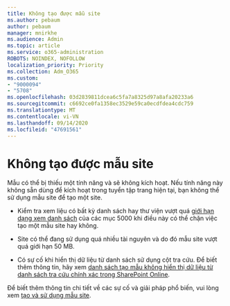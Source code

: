 ```yaml
---
title: Không tạo được mẫu site
ms.author: pebaum
author: pebaum
manager: mnirkhe
ms.audience: Admin
ms.topic: article
ms.service: o365-administration
ROBOTS: NOINDEX, NOFOLLOW
localization_priority: Priority
ms.collection: Adm_O365
ms.custom:
- "9000094"
- "5708"
ms.openlocfilehash: 03d2839811dcea6c5fa7a8325d97a8afa20233a6
ms.sourcegitcommit: c6692ce0fa1358ec3529e59ca0ecdfdea4cdc759
ms.translationtype: MT
ms.contentlocale: vi-VN
ms.lasthandoff: 09/14/2020
ms.locfileid: "47691561"
---
```

# <a name="site-template-cannot-be-created"></a>Không tạo được mẫu site

Mẫu có thể bị thiếu một tính năng và sẽ không kích hoạt. Nếu tính năng này không sẵn dùng để kích hoạt trong tuyển tập trang hiện tại, bạn không thể sử dụng mẫu site để tạo một site.

- Kiểm tra xem liệu có bất kỳ danh sách hay thư viện vượt quá [giới hạn dạng xem danh sách](https://support.office.com/article/Manage-large-lists-and-libraries-in-SharePoint-B8588DAE-9387-48C2-9248-C24122F07C59) của các mục 5000 khi điều này có thể chặn việc tạo một mẫu site hay không.

- Site có thể đang sử dụng quá nhiều tài nguyên và do đó mẫu site vượt quá giới hạn 50 MB.

- Có sự cố khi hiển thị dữ liệu từ danh sách sử dụng cột tra cứu. Để biết thêm thông tin, hãy xem [danh sách tạo mẫu không hiển thị dữ liệu từ danh sách tra cứu chính xác trong SharePoint Online](https://docs.microsoft.com/sharepoint/support/lists-and-libraries/template-generated-list-incorrect-data).

Để biết thêm thông tin chi tiết về các sự cố và giải pháp phổ biến, vui lòng xem [tạo và sử dụng mẫu site](https://support.office.com/article/Create-and-use-site-templates-60371B0F-00E0-4C49-A844-34759EBDD989).
